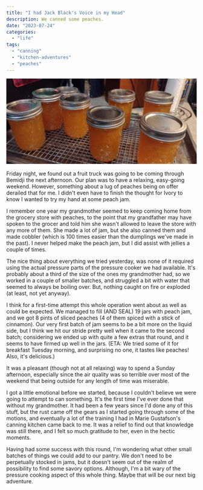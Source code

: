 ```yaml
---
title: "I had Jack Black's Voice in my Head"
description: We canned some peaches.
date: "2023-07-24"
categories: 
  - "life"
tags: 
  - "canning"
  - "kitchen-adventures"
  - "peaches"
---
```


![](images/IMG_20230723_171645752-scaled.jpg)

Friday night, we found out a fruit truck was going to be coming through Bemidji the next afternoon. Our plan was to have a relaxing, easy-going weekend. However, something about a lug of peaches being on offer derailed that for me. I didn't even have to finish the thought for Ivory to know I wanted to try my hand at some peach jam.

I remember one year my grandmother seemed to keep coming home from the grocery store with peaches, to the point that my grandfather may have spoken to the grocer and told him she wasn't allowed to leave the store with any more of them. She made a lot of jam, but she also canned them and made cobbler (which is 100 times easier than the dumplings we've made in the past). I never helped make the peach jam, but I did assist with jellies a couple of times.

The nice thing about everything we tried yesterday, was none of it required using the actual pressure parts of the pressure cooker we had available. It's probably about a third of the size of the ones my grandmother had, so we worked in a couple of smaller batches, and struggled a bit with water that seemed to always be boiling over. But, nothing caught on fire or exploded (at least, not yet anyway).

I think for a first-time attempt this whole operation went about as well as could be expected. We managed to fill (AND SEAL) 19 jars with peach jam, and we got 8 pints of sliced peaches (4 of them spiced with a stick of cinnamon). Our very first batch of jam seems to be a bit more on the liquid side, but I think we hit our stride pretty well when it came to the second batch; considering we ended up with quite a few extras that round, and it seems to have firmed up well in the jars. (ETA: We tried some of it for breakfast Tuesday morning, and surprising no one, it tastes like peaches! Also, it's delicious.)

It was a pleasant (though not at all relaxing) way to spend a Sunday afternoon, especially since the air quality was so terrible over most of the weekend that being outside for any length of time was miserable.

I got a little emotional before we started, because I couldn't believe we were going to attempt to can something. It's the first time I've ever done that without my grandmother. It had been a few years since I'd done any of this stuff, but the rust came off the gears as I started going through some of the motions, and eventually a lot of the training I had in Marie Gustafson's canning kitchen came back to me. It was a relief to find out that knowledge was still there, and I felt so much gratitude to her, even in the hectic moments.

Having had some success with this round, I'm wondering what other small batches of things we could add to our pantry. We don't need to be perpetually stocked in jams, but it doesn't seem out of the realm of possibility to find some savory options. Although, I'm a bit wary of the pressure cooking aspect of this whole thing. Maybe that will be our next big adventure.
